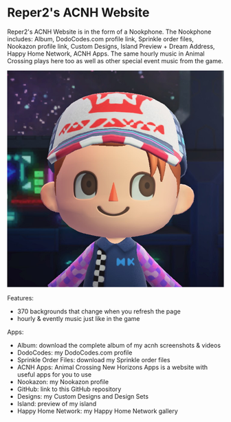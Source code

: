 # Reper2's ACNH Website
Reper2's ACNH Website is in the form of a Nookphone. The Nookphone includes: Album, DodoCodes.com profile link, Sprinkle order files, Nookazon profile link, Custom Designs, Island Preview + Dream Address, Happy Home Network, ACNH Apps. The same hourly music in Animal Crossing plays here too as well as other special event music from the game.

![Logo](logo.png)

Features:
- 370 backgrounds that change when you refresh the page
- hourly & evently music just like in the game

Apps:
- Album: download the complete album of my acnh screenshots & videos
- DodoCodes: my DodoCodes.com profile
- Sprinkle Order Files: download my Sprinkle order files
- ACNH Apps: Animal Crossing New Horizons Apps is a website with useful apps for you to use
- Nookazon: my Nookazon profile
- GitHub: link to this GitHub repository
- Designs: my Custom Designs and Design Sets
- Island: preview of my island
- Happy Home Network: my Happy Home Network gallery